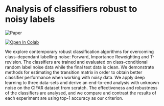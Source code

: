 # Analysis of classifiers robust to noisy labels

![Paper](https://arxiv.org/abs/2106.00274)

[![Open In Colab](https://colab.research.google.com/assets/colab-badge.svg)](https://colab.research.google.com/drive/1jv1smzbxTI9vVtgZ962vpO2rMYb7Tx1G?usp=sharing)

We explore contemporary robust classification algorithms for overcoming class-dependant labelling noise: Forward, Importance Reweighting and T-revision. The classifiers are trained and evaluated on class-conditional random label noise data while the final test data is clean. We demonstrate methods for estimating the transition matrix in order to obtain better classifier performance when working with noisy data. We apply deep learning to three data-sets and derive an end-to-end analysis with unknown noise on the CIFAR dataset from scratch. The effectiveness and robustness of the classifiers are analysed, and we compare and contrast the results of each experiment are using top-1 accuracy as our criterion.
